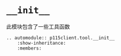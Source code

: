# `__init__`

此模块包含了一些工具函数

```{eval-rst}
.. automodule:: p115client.tool.__init__
    :show-inheritance:
    :members:
```

